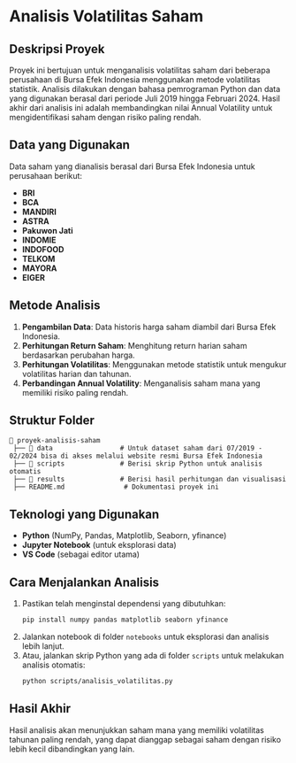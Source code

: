 # Analisis Volatilitas Saham

## Deskripsi Proyek
Proyek ini bertujuan untuk menganalisis volatilitas saham dari beberapa perusahaan di Bursa Efek Indonesia menggunakan metode volatilitas statistik. Analisis dilakukan dengan bahasa pemrograman Python dan data yang digunakan berasal dari periode Juli 2019 hingga Februari 2024. Hasil akhir dari analisis ini adalah membandingkan nilai Annual Volatility untuk mengidentifikasi saham dengan risiko paling rendah.

## Data yang Digunakan
Data saham yang dianalisis berasal dari Bursa Efek Indonesia untuk perusahaan berikut:
- **BRI**
- **BCA**
- **MANDIRI**
- **ASTRA**
- **Pakuwon Jati**
- **INDOMIE**
- **INDOFOOD**
- **TELKOM**
- **MAYORA**
- **EIGER**

## Metode Analisis
1. **Pengambilan Data**: Data historis harga saham diambil dari Bursa Efek Indonesia.
2. **Perhitungan Return Saham**: Menghitung return harian saham berdasarkan perubahan harga.
3. **Perhitungan Volatilitas**: Menggunakan metode statistik untuk mengukur volatilitas harian dan tahunan.
4. **Perbandingan Annual Volatility**: Menganalisis saham mana yang memiliki risiko paling rendah.

## Struktur Folder
```
📂 proyek-analisis-saham
 ├── 📂 data                 # Untuk dataset saham dari 07/2019 - 02/2024 bisa di akses melalui website resmi Bursa Efek Indonesia
 ├── 📂 scripts              # Berisi skrip Python untuk analisis otomatis
 ├── 📂 results              # Berisi hasil perhitungan dan visualisasi
 ├── README.md               # Dokumentasi proyek ini
```

## Teknologi yang Digunakan
- **Python** (NumPy, Pandas, Matplotlib, Seaborn, yfinance)
- **Jupyter Notebook** (untuk eksplorasi data)
- **VS Code** (sebagai editor utama)

## Cara Menjalankan Analisis
1. Pastikan telah menginstal dependensi yang dibutuhkan:
   ```bash
   pip install numpy pandas matplotlib seaborn yfinance
   ```
2. Jalankan notebook di folder `notebooks` untuk eksplorasi dan analisis lebih lanjut.
3. Atau, jalankan skrip Python yang ada di folder `scripts` untuk melakukan analisis otomatis:
   ```bash
   python scripts/analisis_volatilitas.py
   ```

## Hasil Akhir
Hasil analisis akan menunjukkan saham mana yang memiliki volatilitas tahunan paling rendah, yang dapat dianggap sebagai saham dengan risiko lebih kecil dibandingkan yang lain.
